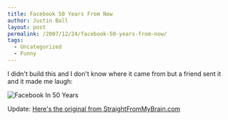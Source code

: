 ```yaml
---
title: Facebook 50 Years From Now
author: Justin Ball
layout: post
permalink: /2007/12/24/facebook-50-years-from-now/
tags:
  - Uncategorized
  - Funny
---
```


I didn't build this and I don't know where it came from but a friend sent it and it made me laugh:

 <img src="/images/posts/2007/12/pensionbookbig.gif" alt="Facebook In 50 Years" />

Update:
[Here's the original from StraightFromMyBrain.com][2]

 [2]: http://www.straightfrommybrain.com/pages/right/pensionbook.html